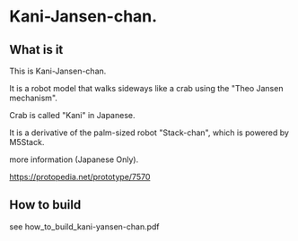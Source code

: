 # Kani-Jansen-chan.

## What is it

This is Kani-Jansen-chan.

It is a robot model that walks sideways like a crab using the "Theo Jansen mechanism".

Crab is called "Kani" in Japanese.

It is a derivative of the palm-sized robot "Stack-chan", which is powered by M5Stack.

more information (Japanese Only).

https://protopedia.net/prototype/7570

## How to build

see how_to_build_kani-yansen-chan.pdf
